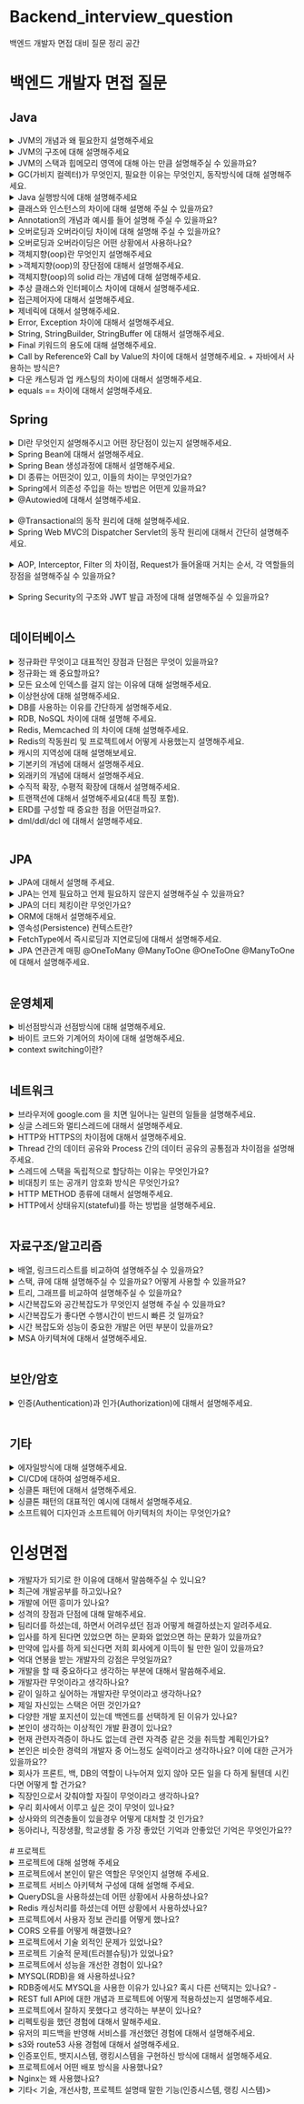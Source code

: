 # Backend_interview_question
백엔드 개발자 면접 대비 질문 정리 공간

# 백엔드 개발자 면접 질문

## Java
<details>
<summary>JVM의 개념과 왜 필요한지 설명해주세요</summary>
<div markdown="1">

<p>자바 가상 머신(Java Virtual Machine)을 줄여 부르는 JVM의 역할은 바이트 코드로 컴파일된 자바 애플리케이션을 클래스 로더를 통해 읽어 자바 API와 함께 실행하는 것입니다.</p>
<p>JVM을 사용함으로 개발자가 작성하는 java 파일을 다양한 환경에서 실행할 수 있습니다.</p>
<p>다른 환경에서 만들어진 바이트 코드를 해당 OS의 JVM이 알맞게 기계어로 바꿔서 읽기 때문입니다.</p>
<p>즉, 모든 환경에서 사용할 수 있게 호환성을 위해 JVM이 필요합니다.</p>

</div>
</details>

<details>
<summary>JVM의 구조에 대해 설명해주세요</summary>
<div markdown="1">
<p>JVM의 구조는 클래스 로더(Class Loader), 실행 엔진(Execution engine), 실행 데이터 영역(Runtime Data Area) 등으로 이루어져 있습니다.</p>
<ul>  
<li>클래스 로더(Class Loader) : JVM 내로 바이트 코드(.class)를 로드하고, 링크를 통해 배치하는 작업을 합니다.</li>
<li>실행 엔진(Execution engine) : 클래스 로더에 의해 실행 데이터 영역에 배치된 바이트 코드(.class)를 실행하는 역할을 합니다.</li>
<li>실행 데이터 영역(Runtime Data Area) : JVM의 메모리 영역으로 Method영역, Heap 영역, Stack 영역, 네이티브 메소드 스택 영역(Native Method Library)으로 구성되어 있습니다.</li>
<ul>  
<li>Method영역 : 클래스의 멘버 변수, 메소드 정보, Type 정보, static, final 변수 등이 생성됩니다.</li>
<li>Heap 영역 : 사용자가 관리하는 인스턴스가 생성되는 공간으로 객체를 동적으로 생성하면 인스턴스가 Heap 영역의 메모리에 할당되어 사용됩니다.</li>
<li>Stack 영역 : 프로그램 실행 중 발생하는 메소드 호출과 복귀에 대한 정보를 저장합니다.</li>
<li>네이티브 메소드 스택 영역(Native Method Library) : Java 이외의 C언어와 같은 다른 언어가 필요한 경우, JNI 기술을 통해서 네이티브 메소드들이 바이트 코드로 변환되면서 사용되는 영역입니다.</li>
<li>PC Register : 스레드가 시작될 때 생성되며 현재 수행 중인 JVM 명령의 주소를 갖고 있습니다.</li>
</div>
</details>

<details>
<summary>JVM의 스택과 힙메모리 영역에 대해 아는 만큼 설명해주실 수 있을까요?</summary>
<div markdown="1">
<p>자바에서 메모리는 스택과 힙 영역으로 나뉘어 집니다.</p>
<li>스택의 경우 정적으로 할당된 메모리 영역으로 지역변수, 인자값, 리턴값이 저장됩니다.</li>
<p>메소드 안에서 사용되는 기본형 변수들이 값과 함께 저장되고 힙 영역에서 생성된 객체들을 참조하는 주소값이 할당됩니다.</p>
<br>
<li>힙은 동적으로 할당된 메모리 영역으로 java에서 사용되는 모든 객체들이 저장되는 영역입니다.</li>
<p>java에서 new를 사용하여 객체를 생성하면 힙 영역에 저장되는 것입니다.</p>
<p>힙 영역은 메모리 공간이 동적으로 할당됩니다.</p>
</div>
</details>



<details>
<summary>GC(가비지 컬렉터)가 무엇인지, 필요한 이유는 무엇인지, 동작방식에 대해 설명해주세요.</summary>
<div markdown="1">
<li>가비지 컬렉션은 자바의 메모리 관리 방법 중의 하나로 JVM의 Heap 영역에서 동적으로 할당했던 메모리 영역 중 필요 없게 된 메모리 영역을 주기적으로 삭제하는 프로세스를 말합니다</li>
<p>이 부분은 C나 C++이 없는 자바의 장점입니다.</p>
<p>프로그래머가 수동으로 메모리 할당과 해제를 일일히 할 필요없이 jvm에 탑재되어 있는 가비지 컬렉터가 메모리 관리를 대행해줍니다.</p>
<li><동작 방식></li>
<li>1. Stop The World</li>
<p>가비지 컬렉션을 실행하기 위해 JVM이 애플리케이션의 실행을 멈추는 작업 GC가 실행될 때는 GC를 실행하는 쓰레드를 제외한 모든 쓰레드들의 작업이 중단되고, GC가 완료되면 작업이 재개됩니다.</p>
<li>2. Mark and Sweep</li>
<p>Stop The World를 통해 모든 작업을 중단시키면, GC는 스택의 모든 변수 또는 Reachable 객체를 스캔하면서 각각이 어떤 객체를 참고하고 있는지를 탐색합니다..</p>
<p>그리고 사용되고 있는 메모리를 식별하는데, 이러한 과정을 Mark라고 합니다.</p>
<p>이후에 Mark가 되지 않은 객체들을 메모리에서 제거하는데, 이러한 과정을 Sweep라고 합니다.</p>
</div>
</details>

<details>
<summary>Java 실행방식에 대해 설명해주세요</summary>
<div markdown="1">
<p>개발자가 .java로 되어있는 파일을 만들어 코드를 작성합니다. 그 파일에 작성한 코드가 자바 소스 코드가 됩니다.</p>
<p>인텔리제이같은 툴을 쓴다면 Build를 사용하여 소스파일을 컴파일합니다.</p>
<p>자바 컴파일러(javac)가 작성한 자바 소스 코드(.java)를 읽어 바이트 코드(.class)로 컴파일을 하는 것을 말합니다.</p>
<p>컴파일된 해당 바이트 코드(.class)는 JVM의 클래스 로더가 전달받습니다.</p>
 
<p>클래스 로더는 동적 로딩을 통해 필요한 클래스들을 로딩 및 링크하여 JVM내로 로드합니다.</p>
<p>JVM 내에 있는 실행 엔진(Execution engine)에 의해 기계어로 해석되어 실행 데이터 지역(Runtime Data Areas)에 배치됩니다.</p>
<p>java가 설치된 os라면 기계어로 해석된 파일을 실행할 수 있게됩니다.</p>
</div>
</details>

<details>
<summary>클래스와 인스턴스의 차이에 대해 설명해 주실 수 있을까요?</summary>
<div markdown="1">
<p>클래스는 객체가 어떤 속성을 갖는지 어떤 모양을 갖는지 미리 틀로 정해 놓는 설계도입니다.</p>
<p>인스턴스는 그 설계도를 통해 만들어진 객체를 말합니다.</p>
<p>클래스 안에서 인스턴스는 필드와 메소드만 바꿔서 다양하게 만들어 줄 수 있습니다.</p>
<p>이렇게 클래스 안에서 메소드를 실행시키는 객체를 만드는 행위를 인스턴스화라고 합니다.</p>
</div>
</details>

<details>
<summary>Annotation의 개념과 예시를 들어 설명해 주실 수 있을까요? </summary>
<div markdown="1">
<p>Annotation은 클래스와 메서드에 추가하여 각각 다양한 기능을 부여하는 역할을 합니다.</p>
<p>스프링의 mvc패턴을 구현할 때 대표적인 Annotation인 @Repository @Controller @Service 가 있습니다.</p>
<p>스프링에서 각각 클래스에 Repository, Controller, Service 역할을 명시해줍니다.</p>  
</div>
</details>
  
<details>
<summary>오버로딩과 오버라이딩 차이에 대해 설명해 주실 수 있을까요? </summary>
<div markdown="1">
<p>Override는 상속과 관련된 개념으로 부모 클래스의 메소드를 재 정의합니다.</p>
<p>Overload는 이름이 비슷하지만 상속과는 관련 없는 내용입니다.</p>
<p>Overload는 같은 메소드라도 매개변수만 다르면 정의하고 사용할 수 있는 개념입니다.</p>
<p>Overload는 같은 이름의 메소드를 여러 개 정의하고, 매개변수의 유형과 개수를 다르게 하여 다양한 유형의 호출에 응답할 수 있도록 하는 방식입니다.</p>
</div>
</details> 

<details>
<summary>오버로딩과 오버라이딩은 어떤 상황에서 사용하나요? </summary>
<div markdown="1">

<p>오버로딩은 동일한 기능을 하는 메소드를 하나의 이름으로 처리하는 것인데 예시로 println이 있습니다.</p>
<p>println은 int를 출력하든 char를 출력하든 모두 동일한 기능을 제공합니다.</p>
<p>만일 println이 오버로딩 기능이 없다면 타입에 따른 호출명을 다르게 해야합니다.</p>
<p>오버로딩이 있기 때문에 같은 기능을 하는 메서드를 하나의 이름인 println으로 사용할 수 있는 것입니다.</p>
<br>
<p>자식 클래스가 부모 클래스의 메소드를 상속 받아도 다른 기능을 사용하고자 하는 경우가 생길 수 있습니다.</p>
<p>그럴 때 오버라이딩을 사용합니다.</p>


</div>
</details> 
 
<details>
<summary>객체지향(oop)란 무엇인지 설명해주세요</summary>
<div markdown="1">
<p>필요한 데이터를 추상화시켜 상태와 행위를 가진 객체를 만들고 객체들 간의 유기적인 상호작용을 통해 로직을 구성하는 프로그래밍 방법입니다.</p>
<p> 쉽게 정의하면 객체지향은 의존성 관리라고 말할 수 있습니다.</p>
<p> 객체지향으로 의존성을 관리함으로써 변경 영향을 최소화하고 객체마다 독립적인 개발이 가능해집니다.</p>
<p>객체 지향에는 4가지 특징이 있습니다.</p>
<ul>
<li> 캡슐화 : 데이터와 코드의 형태를 외부로부터 알 수 없게 하고, 데이터의 구조와 역할, 기능을 하나의 캡슐 형태로 만드는 방법입니다.</li>
<p>흔히 정보 은닉이라 많이 불리는데 캡슐화 방법에는 접근 제어자 private가 있습니다.</p>
<li> 추상화 : 클래스들의 공통적인 특성(변수, 메소드)들을 묶어 표현합니다.
<p>공통적인 특성이기 때문에 각각의 클래스를 확실히 구분할 수 없기에 추상화입니다.</p>
<li> 상속화 : 부모 클래스에 정의된 변수 및 메서드를 자식 클래스에서 상속받아 사용합니다.</li>
<li> 다형화 : 다양한 형태로 표현이 가능한 구조를 말합니다.</li>
<p>메시지에 의해 객체가 연산을 수행하게 될 때, 하나의 메시지에 대해 각 객체가 가지고 있는 고유한 방법으로 응답할 수 있는 방법이다.</p>
<p>다형화 지원 방법에는 오버로딩(Overloading)과 오버라이딩(Overriding)이 있습니다.</p>
</div>
</details>  

<details>
<summary>>객체지향(oop)의 장단점에 대해서 설명해주세요.</summary>
<div markdown="1">
객체지향의 장점은 
상속을 통해 프로그래밍 시 코드의 재사용을 높일 수 있습니다.
</div>
</details>   

<details>
<summary>객체지향(oop)의 solid 라는 개념에 대해 설명해주세요.</summary>
<div markdown="1">
<br>
<li>SRP(단일책임원칙)은 한 클래스의 하나의 책임(기능)만 가져야 합니다.</li>
<p>만약 한 클래스가 수행할 수 있는 기능 (책임) 이 여러 개라면, 클래스 내부의 함수끼리 강한 결합을 발생할 가능성이 높아집니다.</p>
<p>새로운 요구사항이나 프로그램 변경에 의해 클래스 내부의 동작들이 연쇄적으로 변경되어야 할 수도 있습니다.</p>
<p>이런 변경은 유지보수가 매우 비효율적입니다.</p>
<br>
 
<li>OCP(개방-폐쇄 원칙)은 확장에는 열려 있으나 변경에는 닫혀 있어야 하며, 다형성을 활용해야 합니다.</li>
<p>즉, 기존의 코드를 변경하지 않고 기능을 수정하거나 추가할 수 있도록 설계해야 한다는 것입니다.</p>
<p>OCP 는 추상화 (인터페이스) 와 상속 (다형성) 등을 통해 구현해낼 수 있습니다.</p>
<p>자주 변화하는 부분을 추상화함으로써 기존 코드를 수정하지 않고도 기능을 확장할 수 있도록 함으로써 유연함을 높이는 것이 핵심입니다.</p>
<br>
 
<li>LSP(리스코프 치환 원칙)은 하위 타입 객체는 상위 타입 객체에서 가능한 행위를 수행할 수 있어야 합니다.</li>
<p>즉, 상위 타입 객체를 하위 타입 객체로 치환해도 정상적으로 동작해야 합니다.</p>
<p>상속관계에서는 꼭 일반화 관계 (IS-A) 가 성립해야 한다는 의미입니다.</p>
<p>상속관계가 아닌 클래스들을 상속관계로 설정하면, 이 원칙이 위배됩니다.</p>
<br>

<li>ISP(인터페이스 분리 원칙)은 클라이언트는 자신이 사용하지 않는 메서드에 의존 관계를 맺으면 안되는 원칙입니다.</li>
<p>특정 클라이언트를 위한 인터페이스 여러 개가 범용 인터페이스 하나보다 더 낫습니다.</p>
<p>즉, 비대한 인터페이스보단 더 작고 구체적인 인터페이스로 분리해야합니다.</p>
<br>
 
<li>DIP(의존관계 역전 원칙)은 추상적인 것은 자신보다 구체적인 것에 의존하지 않고, 변화하기 쉬운 것에 의존해서는 안된다는 원칙입니다.</li>
<p>구체적으론 구현 클래스에 의존하지 말고, 인터페이스에 의존해야 하는 원칙입니다.</p>
<p>즉, 구체화된 클래스에 의존하기 보다는 추상 클래스나 인터페이스에 의존해야 한다는 뜻입니다.</p>
<br>
 
</div>
</details>   

<details>
<summary>추상 클래스와 인터페이스 차이에 대해서 설명해주세요.</summary>
<div markdown="1">
<li>추상 클래스</li>
<p>추상 메서드를 선언하여 상속을 통해서 하위 클래스에서 완성하도록 유도하는 클래스입니다.</p>
<p>미완성 설계도라고도 표현하며 상속을 위한 클래스이기 때문에 따로 객체를 생성할 수 없습니다.</p>
<p>class 앞에 abstract 예약어를 사용하여 상속을 통해 구현해야한다는 것을 알려주고 선언부만 작성하는 추상메서드를 선언할 수 있습니다.</p>

<li>인터페이스</li>
<p>추상 클래스가 미완성 설계도라면 인터페이스는 기본 설계도라고 할 수 있습니다.</p>
<p>인터페이스도 추상클래스처럼 다른 클래스를 작성하는데 도움을 주는 목적으로 작성합니다.</p>
<p>class 앞에 interface 예약어를 사용하여 구현합니다.</p>

<li>추상 클래스와 인터페이스의 가장 큰 차이점은 사용시기입니다.</li>
<p>추상 클래스는 같은 상위 클래스를 상속하는데 상위 클래스가 가진 기능들을 구현해야 하는 경우에 사용합니다.</p>
<p>인터페이스는 다른 상위 클래스를 상속하더라도 같은 기능이 필요한 경우에 사용합니다.</p>
<br>
<p>또한 실제 적용의 차이점에서는</p>
<p>추상 클래스는 extends 확장의 느낌 키워드 그대로 자신의 기능들을 하위로 확장시킵니다.</p>
<p>인터페이스는 implements 구현의 느낌 키워드처럼 인터페이스에 정의된 메서드를 각 클래스의 목적에 맞게 동일한 기능으로 구현하는 것으로 볼 수 있습니다.</p>
<br>
</div>
</details>    

<details>
<summary>접근제어자에 대해서 설명해주세요.</summary>
<div markdown="1">
<p>접근 제어자는 클래스, 멤버변수, 메서드, 생성자 등에 대한 접근을 제한하는 역할을 합니다.</p>
<p>접근 제어자는 public, protected, default, private가 있습니다.</p>
<p>private는 해당 클래스에서만 접근이 가능하고, default는 해당 패키지까지, protected는 상속한 클래스까지 접근이 가능합니다.</p>
<p>public는 전체 영역에서 접근이 가능합니다.</p>
</div>
</details>

<details>
<summary>제네릭에 대해서 설명해주세요.</summary>
<div markdown="1">
<p>어떤 값이 하나의 참조 자료형이 아닌 여러 참조 자료형을 사용할 수 있도록 프로그래밍하는 것을 제네릭 프로그래밍이라고 합니다.</p>
<p>클래스 내부에서 지정하는 것이 아닌 외부에서 사용자에 의해 지정되는 것을 의미합니다.</p>
<p>특정 타입을 미리 지정해주는 것이 아닌 필요에 의해 지정할 수 있도록 하는 일반 타입입니다.</p>
<p>저희가 대표적으로 썼던 것이 컨트롤러 클래스에 "<T>" 를 쓰면 타입을 필요에 의해 지정하는 것을 말합니다.</p>
</div>
</details>

<details>
<summary>Error, Exception 차이에 대해서 설명해주세요.</summary>
<div markdown="1">
<p>Error는 실행 중 일어날 수 있는 치명적 오류를 말합니다.</p>
<p>컴파일 시점에 체크할 수 없고, 오류가 발생하면 프로그램은 비정상 종료되며 개발자가 예측 불가능한 UncheckedException에 속합니다.</p>
<p>반면, Exception은 Error보다 비교적 경미한 오류이며, 개발자가 구현한 로직에서 발생한 실수나 사용자의 영향에 의해 발생합니다.</p>
<p>Exception은 개발자가 예외처리 등으로 미리 예측하여 방지할 수 있습니다.</p>
</div>
</details>

<details>
<summary>String, StringBuilder, StringBuffer 에 대해서 설명해주세요.</summary>
<div markdown="1">
<p>JAVA에서 문자열을 다루는 대표적인 클래스로 String, StringBuffer, StringBuilder 가 있습니다.</p>
<li>String과 StringBuffer/StringBuilder 클래스의 가장 큰 차이점은 String은 불변(immutable)의 속성을 갖는다는 점입니다.</li>
<p>String 클래스는 불변하기 때문에 문자열을 수정한다면 그 시점에 새로운 String 인스턴스가 생성됩니다.</p>
<p>String 클래스에 문자열 추가,수정,삭제 등의 연산을 많이 사용하면 힙메모리가 부족하여 성능에 영향을 끼치게 됩니다.</p>
<br>
<li>이를 해결하기 위해  가변(mutable)성을 가지는 StringBuffer / StringBuilder 클래스가 도입되었습니다.</li>
<p>가변성을 가지기 때문에 .append() .delete() 등의 API를 이용하여 동일 객체내에서 문자열을 변경하는 것이 가능합니다.</p>
<p>문자열의 추가,수정,삭제가 빈번하게 발생할 경우라면 String 클래스가 아닌 StringBuffer/StringBuilder를 사용해야 합니다.</p>
<p>StringBuffer는 동기화를 지원하여 멀티 쓰레드 환경에서 주로 사용하합니다.</p>
<p>StringBuilder는 동기화를 지원하지 않아 싱글 쓰레드 환경에서 주로 사용합니다</p>
</div>
</details>

<details>
<summary>Final 키워드의 용도에 대해 설명해주세요.</summary>
<div markdown="1">
<p>JAVA의 final 키워드는 변수, 메서드, 클래스에 사용될 수 있습니다.</p>
<p>공통적으로 final 키워드는 무언가를 제한한다는 의미입니다.</p>
<li>변수에 final을 붙이면 이 변수는 수정할 수 없다는 의미입니다.</li>
<li>메서드에 final을 붙이면 overrid를 제한하게 됩니다.</li>
<p>즉 상속 받은 클래스에서 해당 메서드를 수정해서 사용하지 못하도록 할 수 있는 것이 메서드에 final을 붙이는 것입니다.</p>
<li>클래스에 final을 붙이면 상속 불가능 클래스가 됩니다.</li>
<p>클래스 설계시 재정의를 불가능하게 사용하고 싶다면 final을 붙이는 것입니다.</p>
</div>
</details>

<details>
<summary>Call by Reference와 Call by Value의 차이에 대해서 설명해주세요. + 자바에서 사용하는 방식은?</summary>
<div markdown="1">
<p>함수 호출에는 두 가지 방법이 있습니다.</p>
<li>1.Call by value(값에 의한 호출)은 함수 호출 시 넘기는 인자의 값이 매개변수에 복사되는 방식입니다.</li>
<p>Call by value(값에 의한 호출)는 복사하여 처리하기 때문에 원래의 값이 보존되고 안전합니다.</p>
<p>그러나 복사를 하기 때문에 메모리 사용량이 늘어나는 단점이 있습니다.</p>
<br>
<li>2. Call by reference(참조에 의한 호출)는 인자로 받은 값의 주소를 복사하는 방식입니다.</li>
<p>Call by reference(참조에 의한 호출)는 복사하지 않고 직접 참조를 하기에 속도가 빠릅니다.</p>
<p>하지만 직접 참조를 하기에 원래 값이 영향을 받습니다.</p>
<br>
<p>C언어에서는 포인터를 이용해서 매개변수의 주소값을 넘겨 참조(Reference)할 수 있습니다.</p>
<p>JAVA에서는 포인터가 따로 없으며, 기본적인 매개변수는 Call by Value지만 예외적으로 배열과 클래스는 참조변수로 Call by Reference로 작동합니다.</p>
<p>함수 호출의 두가지 방식은 간단히 말해 값을 복사를 하여 처리를 하느냐, 아니면 직접 참조를 하느냐 차이입니다.</p>
</div>
</details>

<details>
<summary>다운 캐스팅과 업 캐스팅의 차이에 대해서 설명해주세요.</summary>
<div markdown="1">
<p>JAVA의 상속 관계에 있는 부모와 자식 클래스 간에는 서로 간의 형변환이 가능합니다.</p>
<p>클래스는 reference 타입으로 분류되니 이를 참조형 캐스팅이라 하는데 여기에는 업캐스팅과 다운캐스팅이 있습니다.</p>
<br>
<li>1.업캐스팅은 자식 클래스가 부모 클래스 타입으로 형 변환하는 방식입니다.</li>
<p>업캐스팅은 공통적으로 할 수 있는 부분을 만들어 간단하게 다루기 위해서 쓰는 방식입니다.</p>
<br>
<li>2.다운캐스팅은 부모 클래스가 자식 클래스 타입으로 형 변환하는 방식입니다.</li>
<p>다운캐스팅은 업캐스팅한 객체를 다시 자식 클래스 타입의 객체로 되돌리기 위해서 쓰는 방식입니다.</p>
<p>복구의 목적이 있다 볼 수 있습니다.</p>
</div>
</details>




<details>
<summary>equals == 차이에 대해서 설명해주세요.</summary>
<div markdown="1">
<p>equals는 비교하고자 하는 대상의 값 자체를 비교할 수 있고, == 연산자는 비교하고자 하는 대상의 주소값을 비교합니다.</p>
<p>==는 주소값이 같은지 아닌지 비교하는 것이고, equals()연산도 내부적으로 주소값을 비교하지만 String클래스에서는 equals()를 재정의해 내용을 비교하게 되어있습니다.</p>
</div>
</details>

## Spring
<details>
<summary>DI란 무엇인지 설명해주시고 어떤 장단점이 있는지 설명해주세요.</summary>
<div markdown="1">
<p>DI는 클래스 간에 의존성을 클래스 외부에서 주입하는 것을 말합니다.</p>
<p>DI는 단일 적인 클래스 들 간에 결합이 되어있으면 변경 사항에 서로 영향을 많이 받는데 이런 문제점을 방지하기 위해 사용하는 개념입니다.</p>
<p>DI를 사용함으로 클래스 레벨에서는 의존관계가 고정되지 않도록 하고 런타임 시에 관계를 동적으로 주입하도록 해줍니다.</p>
</div>
</details>

<details>
<summary>Spring Bean에 대해서 설명해주세요.</summary>
<div markdown="1">
<p>Spring Bean은 스프링 컨테이너에 의해 관리되는 자바 객체를 의미합니다.</p>
<p>우리가 new 연산자로 어떤 객체를 생성했을 때 그 객체가 빈이 되는 것은 아닙니다.</p>
<p>빈이 되는 객체는 ApplicationContext.getBean()으로 얻어질 수 있는 객체입니다.</p>
<p>즉, Spring에서의 빈은 ApplicationContext가 알고있는 객체, 즉 ApplicationContext가 만들어서 그 안에 담고있는 객체를 의미합니다.</p>
<p>Spring에서는 Spring Bean을 얻기 위해  ApplicationContext.getBean() 와 같은 메소드를 사용하여 Spring 에서 직접 자바 객체를 얻어서 사욯합니다.</p>
</div>
</details>

<details>
<summary>Spring Bean 생성과정에 대해서 설명해주세요.</summary>
<div markdown="1">
<p>Spring Bean은 객체 생성 -> 의존 설정 -> 초기화 -> 사용 -> 소멸 순서의 라이프 사이클을 가집니다.</p>
<p>@Component 어노테이션이 있으면 스프링 빈으로 자동 등록됩니다.</p>
<p>또한, @Component를 포함하는 @Controller, @Service, @Repository 어노테이션도 스프링 빈으로 자동 등록됩니다.</p>
<p>생성자에 @Autowired가 있으면 스프링이 연관된 객체를 스프링 컨테이너에 찾아서 넣어줍니다.</p>
<p>이렇게 객체 의존관계를 외부에서 넣어주는 것을 의존성 주입(DI)라 합니다.</p>
</div>
</details>

<details>
<summary>DI 종류는 어떤것이 있고, 이들의 차이는 무엇인가요?</summary>
<div markdown="1">

안녕

</div>
</details>
 
<details>
<summary>Spring에서 의존성 주입을 하는 방법은 어떤게 있을까요?</summary>
<div markdown="1">

의존관계에 있는 Bean을 주입하는 3가지 방법
1) setter/getter 메서드

2) Constructor

3) @Autowired

</div>
</details> 

<details>
<summary>@Autowied에 대해서 설명해주세요.</summary>
<div markdown="1">
<p>@Autowied는 Spring 의존성 주입에서 사용되는 어노테이션입니다.</p>
<p>Spring에서 Bean 인스턴스가 생성된 이후 @Autowired를 설정한 메서드가 자동으로 호출되고, 인스턴스가 자동으로 주입됩니다. </p>
<p>즉, 해당 변수 및 메서드에 스프링이 관리하는 Bean을 자동으로 매핑해주는 개념입니다.</p>
<p>클래스를 생성하고 Bean 생성자를 하나하나 만들지 않고 클래스의 필드를 파라미터로 사용하는 생성자를 만들 때 @Autowired를 붙여줍니다.</p>
</div>
</details> 
<br>

<details>
<summary> @Transactional의 동작 원리에 대해 설명해주세요.</summary>
<div markdown="1">
<p>@Transactional을 메소드 또는 클래스에 명시하면,</p>
<p>AOP를 통해 Target이 상속하고 있는 인터페이스 또는 Target 객체를 상속한 Proxy 객체가 생성되며,</p>
<p>Proxy 객체의 메소드를 호출하면 Target 메소드 전 후로 트랜잭션 처리를 수행합니다.</p>
</div>
</details> 

<details>
<summary> Spring Web MVC의 Dispatcher Servlet의 동작 원리에 대해서 간단히 설명해주세요.</summary>
<div markdown="1">
<li>Dispatcher-Servlet(디스패처 서블릿)은 Spring MVC패턴에서 프론트 컨트롤러 라고 말할 수 있습니다.</li>
<p>Spring으로 만들어서 서비스 중인 웹서버가 있다고 가정해보겠습니다.</p>
<p>서비스를 이용하는 유저가 웹서버에 원하는 요청을 보내면 처음에 디스패처 서블릿이라는 프론트 컨트롤러가 이 요청을 다받습니다.</p>
<p>요청을 받은 디스패처 서블릿은 핸들러 매핑을 통해 이 요청에 맞는 컨트롤러를 결정합니다.</p>
<p>url이나 form data 등 여러개의 데이터 등을 기반으로 해당 컨트롤러를 결정하는 것입니다.</p>
<br>
<p>다시 말해 개발자가 컨트롤러를 구현해두기만 하면 디스패처 서블릿이 알아서 적합한 컨트롤러로 위임을 해주는 구조입니다.</p>
</div>
</details> 
<br>

<details>
<summary> AOP, Interceptor, Filter 의 차이점, Request가 들어올때 거치는 순서, 각 역할들의 장점을 설명해주실 수 있을까요?</summary>
<div markdown="1">

</div>
</details> 
<br>

<details>
<summary> Spring Security의 구조와 JWT 발급 과정에 대해 설명해주실 수 있을까요?</summary>
<div markdown="1">

</div>
</details> 
<br>


## 데이터베이스
<details>
<summary>정규화란 무엇이고 대표적인 장점과 단점은 무엇이 있을까요?</summary>
<div markdown="1">

<p>정규화는 일정한 규칙에 따라 테이블 간에 중복된 데이터를 허용하지 않는 것입니다.</p>
<p>DB를 정규화함으로써 데이터의 중복을 막을 수 있습니다.</p>
<p>데이터의 일관성과  DB의 저장 용량 또한 줄일 수 있는 효율성 및 확장성을 보장할 수 있습니다.</p>
<p>하지만 정규화를 하면 테이블 분해로 인해 많은 조인 연산이 발생하므로 응답 시간이 느려집니다.</p>

</div>
</details>
 
<details>
<summary>정규화는 왜 중요할까요?</summary>
<div markdown="1">

</div>
</details> 
 
 
<details>
<summary>모든 요소에 인덱스를 걸지 않는 이유에 대해 설명해주세요.</summary>
<div markdown="1">
<p>모든 요소에 인덱스를 걸면 데이터를 찾을 때는 빠를 수 있습니다.</p>
<p>하지만 다양한 단점이 있습니다.</p>
<p>데이터가 변경될 때마다 이 데이터를 갱신해야 합니다.</p>
<p>인덱싱 데이터도 별도로 관리해야 하므로 물리적 저장소와 메모리 사용량이 급증하게 됩니다.</p>
<p>특히 CRUD의 요소 중 R찾기를 제외하고 나머지 요소들의 성능이 극단적으로 저하됩니다.</p>  
</div>
</details> 
 
 
<details>
<summary>이상현상에 대해 설명해주세요.</summary>
<div markdown="1">


</div>
</details> 
 
<details>
<summary>DB를 사용하는 이유를 간단하게 설명해주세요.</summary>
<div markdown="1">
<p>개발자들은 DB가 존재하기 전에 파일 시스템을 이용하여 데이터를 관리했습니다.</p>
<p>파일 시스템에서는 데이터에 접근하는 방식이 응용 프로그램 내에 표현되므로</p>
<p>응용 프로그램과 데이터 간의 의존관계가 존재하게 되어 데이터의 구조, 접근 방법이 변경되면</p>
<p>기존의 프로그램과 데이터를 함께 변경해야 했습니다.</p>
<p>파일 단위로 저장할 때, 데이터 종속성 문제와 중복성, 데이터 무결성 등이 존재하기 때문에</p>
<p>파일과는 별개로 존재하기 위해 DB로 관리하기 시작했습니다.</p>
<p>DB를 사용함으로써 데이터 중복을 최소화할 수 있고 응용 프로그램과의 독립성을 보장할 수 있습니다.</p>
</div>
</details>
 
<details>
<summary>RDB, NoSQL 차이에 대해 설명해 주세요.</summary>
<div markdown="1">

RDB

<p>관계형 데이터베이스 RDB는 주로 SQL을 이용해 데이터를 조회하고 관리합니다.</p>
<p>행과 열로 나타내는 2차원 데이터로 표현하여 테이블 사이의 상호관련성을 가진 집합으로 구성됩니다.</p>
<p>테이블 사이의 관계는 외래키를 이용해 나타냅니다.</p>
<p>RDB는 초기에 테이블 사이의 의존성, 데이터 타입 등이 설계되므로 실제 작업 환경에서 변경이 어렵습니다.</p>
<p>RDB는 복잡한 쿼리와 JOIN 연산이 가능하다.</p>
<p>RDB는 다양한 집계 및 통계를 분석하는 데이터의 무결성과 일관성이 중요한 트랜잭션 업무에 적합합니다.</p>


NOSQL

<p>관계형이 아닌 데이터 모델을 총칭합니다.</p>
<p>NOSQL은 초기에 테이블 사이에 명시된 제약이나 규칙이 없으며 다양한 방식으로 데이터를 표현합니다.</p>
<p>즉, 행과 열로만 나타내는 RDB와 달리 도큐먼트 형태, 그래프 형태, 키-값 형태 등 유연하게 표현할 수 있습니다.</p>
<p>NoSQL은 구조화된 쿼리 언어가 없는 경우도 많고, 일반적으로 Join이 없다.</p>
<p>NOSQL은 자주 변경되는 데이터를 저장하거나 다양한 유형의 데이터를 처리하는데 적합합니다.</p>
</div>
</details>   
 
<details>
<summary>Redis, Memcached 의 차이에 대해 설명해주세요.</summary>
<div markdown="1">
<p>Redis, Memcached는 둘다 In-Memory 형태의 NoSQL입니다.</p>
<p>Redis, Memcached의 차이를 비교하면 Redis가 더 많은 기능을 제공하므로 Redis의 추가적인 기능으로 설명할 수 있습니다.</p>
<p>Memcached가 별도의 데이터 타입 없이 문자열만 저장한다면, Redis는 String, Hash, List 등 다양한 자료 구조를 제공합니다.</p>
<p>Redis에서 다양한 데이터형의 도움을 받을 수 있는 반면, 동일한 기능을 Memcached로 하려면 앱에서 직접 개발해야 하는 경우가 발생합니다.</p>
<br>
<p>둘의 가장 큰 차이는 데이터를 저장할 수 있는지의 여부입니다.</p>
<p>Redis는 RDB 기반으로 데이터를 저장할 수 있는 기능이 있는 반면, Memcached는 들고 있는 데이터를 저장할 수 있는 기능이 없습니다.</p>
<p>Memcached는 캐시로서의 기능을 수핼할 수 밖에 없는 반면, Redis는 캐시로도 쓰일 수 있고, 데이터 저장소로도 쓰일 수 있습니다.</p>
<p>프로젝트에서 데이터를 RDB 기반으로 관리하고 있다면, Redis만 써야합니다.</p>
</div>
</details>   

<details>
<summary>Redis의 작동원리 및 프로젝트에서 어떻게 사용했는지 설명해주세요.</summary>
<div markdown="1">


</div>
</details>    

<details>
<summary>캐시의 지역성에 대해 설명해보세요.</summary>
<div markdown="1">


</div>
</details>


<details>
<summary>기본키의 개념에 대해서 설명해주세요.</summary>
<div markdown="1">



</div>
</details>

<details>
<summary>외래키의 개념에 대해서 설명해주세요.</summary>
<div markdown="1">
<p>외래키는 DBMS에 테이블을 구성할 때 두 개의 테이블을 연결해주는 다리 역할을 합니다.</p>
<p>외래키는 새롭게 추가되는 행에서 외래키에 해당하는 값이 외래키가 참조하는 테이블에 존재하는지 체크합니다.</p>
<p>참조하는 테이블에 무결성을 높여주는 역할을 합니다.</p>
<p>참조 무결성 제약조건에서 외래키 값은 NULL이거나 부모 테이블의 기본키 값과 동일해야 합니다.</p>
<p>부모 테이블의 기본키, 고유키를 외래키로 지정할 수 있습니다.</p>
</div>
</details>

<details>
<summary>수직적 확장, 수평적 확장에 대해서 설명해주세요.</summary>
<div markdown="1">


</div>
</details>
 
<details>
<summary>트랜잭션에 대해서 설명해주세요(4대 특징 포함).</summary>
<div markdown="1">
<p>트랜잭션은 DB에서 하나의 논리적 기능을 수행하기 위한 작업의 단위를 말합니다.</p>
<p>이 작업 단위는 DB에 접근하는 방법이 쿼리이므로, 여러 개의 쿼리들을 하나로 묶는 단위입니다.</p>
<p>트랜잭선의 특징 중 원자성은 하나의 트랜잭션이 더 이상 작게 쪼갤 수 없는 최소한의 업무 단위를 말합니다.</p>
<p>트랜잭션이 DB에 모두 반영되던지 아니면 전혀 반영되지 않는 상태를 보장해야 하는 특징입니다.</p>
<p>일관성은 트랜잭션이 완료된 결과값이 일관적인 DB 상태를 유지하는 것을 말합니다.</p>
<p>고립성은 하나의 트랜잭션 수행시 다른 트랜잭션의 작업이 끼어들지 못하도록 보장하는 것을 말합니다.</p>
<p>지속성은 트랜잭션이 정상적으로 종료된 다음에는 영구적으로 데이터베이스에 작업의 결과가 저장되어야 하는 것을 말합니다.</p>
</div>
</details> 
 
<details>
<summary>ERD를 구성할 때 중요한 점을 어떤걸까요?.</summary>
<div markdown="1">
<p>ERD는 데이터베이스를 구축할 때 가장 기초적인 뼈대 역할을 합니다.</p>
<p>ERD는 객체들 간의 관계들을 정의해줍니다.</p>
<p>특히 관계형 데이터베이스는 당연히 테이블간의 관계가 중요하기에 ERD 구축은 필수입니다.</p>
<p>ERD를 구성할 때 객체간의 관계 설정이 중요합니다.</p>
<p>객체에 따라 1:N인지 N:N인지에 따라 외래키를 직접 설정할 지 중간 테이블을 통해 설정할 지 등을 정해야합니다.</p>
<p>객체간의 관계 설정을 잘해야 ERD 설계에 중요한 데이터의 중복을 피할 수 있습니다.</p>
</div>
</details>  

<details>
<summary>dml/ddl/dcl 에 대해서 설명해주세요.</summary>
<div markdown="1">
<br>
<li>데이터 정의 언어(DDL: Data Definition Language)</li>
<p>DDL은 명령어를 입력하는 순간 작업이 즉시 반영(Auto Commit)되기 때문에 사용할 때 주의해야 합니다.</p>
<p>CREATE	테이블을 생성하는 역할</p>
<p>ALTER	테이블의 구조를 수정하는 역할</p>
<p>DROP	테이블을 삭제하는 역할</p>
<p>RENAME	테이블을 이름을 변경하는 역할</p>
<p>TRUNCATE	테이블을 초기화하는 역할</p>
<br>
<li>데이터 조작 언어(DML:Data Manipulation Language)</li>
<p>데이터베이스의 내부 데이터를 관리하기 위한 언어이다. 데이터를 조회, 추가, 변경, 삭제 등의 작업을 수행하기 위해 사용됩니다.</p>
<p>DML에 의한 데이터 변동은 영구적인 변경이 아니기 때문에 ROLLBACK으로 다시 되돌릴 수 있습니다.</p>
<p>또한, DML은 Target 테이블을 메모리 버퍼 위에 올려두고 변경을 수행하기 때문에, 실시간으로 테이블에 반영되지 않습니다.</p>
<p>Commit 명령어를 통해 Transaction을 종료해야 해당 변경 사항이 테이블에 반영됩니다.</p>
<p>SELECT	데이터베이스에서 데이터를 검색하는 역할</p>
<p>INSERT	테이블에 데이터를 추가하는 역할</p>
<p>UPDATE	테이블 내에 존재하는 데이터를 수정하는 역할</p>
<p>DELETE	테이블에서 데이터를 삭제하는 역할</p>
<br>
<li>데이터 제어 언어(DCL:Date Control Language)</li>
<p>데이터를 관리 목적으로 보안, 무결성, 회복, 병행 제어 등을 정의하는데 사용합니다.</p>
<p>DCL을 사용하면 데이터베이스에 접근하여 읽거나 쓰는 것을 제한할 수 있는 권한을 부여하거나 박탈할 수 있고 트랜잭션을 명시하거나 조작할 수 있습니다.</p>
<p>GRANT	권한을 정의할때 사용하는 명령어</p>
<p>REVOKE	권한을 삭제할때 사용하는 명령어</p>
<br>
<li>트랜잭션 제어 언어(TCL: Transaction Control Language)</li>
<p>DCL과 비슷한 맥락이지만 데이터를 제어하는 언어가 아닌 트랜잭션을 제어할때 사용합니다.</p>
<p>논리적인 작업 단위를 묶어 DML에 의해 조작된 결과를 트랜잭션 별로 제어합니다.</p>
<p>데이터베이스의 상태를 변화시키기 위해 수행하는 작업의 단위를 말합니다.</p>
<p>보통 DBMS 선능을 초당 트랜잭션이 몇개가 실행되었는지로 측정합니다.</p>
<p>MySQL의 입력하는 모든 명령어들은 각각 하나의 트랜잭션이라고 할 수 있습니다.</p>
<p>COMMIT	모든 작업을 정상적으로 처리하겠다는 명령어</p>
<p>ROLLBACK	모든 작업을 다시 돌려 놓겠다는 명령어</p>
<p>SAVEPOINT	Commit 전에 특정 시점까지만 반영하거나 Rollback하겠다는 명령어</p>
</div>
</details>  
<br>

## JPA
<details>
<summary>JPA에 대해서 설명해 주세요.</summary>
<div markdown="1">
<p>JPA는 JAVA에서 ORM(Object-Relational Mapping) 기술 표준으로 사용되는 인터페이스입니다.</p>
<p>실제적으로 구현된것이 아닌 구현된 클래스와 매핑을 해주기 위해 사용되는 프레임워크입니다.</p>
<p>JPA를 사용하지 않는다면 DB의 데이터 CRUD를 하나하나 쿼리를 작성해서 코딩해야 합니다.</p>
<p>JPA를 사용함으로 각각의 해당 CRUD에 맞는 쿼리를 다시 작성할 필요가 없어 필드가 추가되거나 수정할 때 유지 보수와 생산성을 높일 수 있습니다.</p>
</div>
</details>
 
<details>
<summary>JPA는 언제 필요하고 언제 필요하지 않은지 설명해주실 수 있을까요?</summary>
<div markdown="1">

JPA를 사용하지 않는다면 DB의 데이터 CRUD를 하나하나 쿼리를 작성해서 코딩해야 합니다.
JPA를 사용함으로 각각의 해당 CRUD에 맞는 쿼리를 다시 작성할 필요가 없어 필드가 추가되거나 수정할 때 유지 보수와 생산성을 높일 수 있습니다.
하지만 데이터 통계처리나 복잡한 조회가 필요한 상황에는 JPA보다는 SQL을 사용하는 것이 적합합니다.
JPA는 만들 수는 있지만 쿼리문 자체가 복잡해지고 구현이 어려우며 만들었다 해도 오타율이 높기 때문에 위와 같은 상황에는 필요하지 않습니다.

</div>
</details> 

<details>
<summary>JPA의 더티 체킹이란 무엇인가요?</summary>
<div markdown="1">
<p>더티 체킹이란 상태 변경 검사라는 의미로 트랜잭션 안에서 엔티티의 변경이 일어나면 변경 내용을 자동으로 DB에 반영하는 JPA의 특징입니다.</p>
</div>
</details> 

<details>
<summary>ORM에 대해서 설명해주세요.</summary>
<div markdown="1">
<p>ORM이란 객체-관계 매핑이란 뜻으로 객체와 관계형 DB의 데이터를 자동으로 매핑해주는 것을 말합니다.</p>
<p>객체 지향 프로그래밍은 객체를 구현한 클래스로 관게형 DB는 테이블로 매핑을 하는데 애초에 서로의 호환성을 두고 만들어진 것이 아니기 때문에 불일치가 발생합니다.</p>
<p>이 부분을 ORM을 통해 객체 간의 관계를 바탕으로 SQL문을 자동으로 생성하혀 불일치를 해결합니다.</p>
<p>따라서 ORM을 이용하면 따로 SQL문을 짤 필요없이 객체를 통해 간접적으로 DB를 조작할 수 있게 됩니다.</p>
<p>JAVA를 기반으로 프로그래밍할 때 쓰는 ORM 프레임워크가 바로 JPA입니다.</p>
</div>
</details> 

<details>
<summary>영속성(Persistence) 컨텍스트란?</summary>
<div markdown="1">
<p>영속성 컨텍스트는 엔티티를 영구 저장하는 환경을 의미합니다.</p>
<p>애플리케이션과 DB 사이에서 객체를 보관하는 가상의 DB 같은 역할을 합니다.</p>
<p>엔티티 매니저를 통해 엔티티를 저장하거나 조회하면 엔티티 매니저는 영속성 컨텍스트에 엔티티를 보관하고 관리합니다.</p>
--추후 특징 추가
</div>
</details> 
 
 <details>
<summary>FetchType에서 즉시로딩과 지연로딩에 대해서 설명해주세요.</summary>
<div markdown="1">
<p>JPA에서</p>
<p>연관관계를 조회 시 참조하는 객체들의 조회 시점 선택 방법이 있습니다.</p>
<p>첫번째가 즉시로딩입니다.</p>
<p>(EAGER)사전적 의미인 열렬한의 뜻처럼 해당 엔티티를 조회하면 연관관계에 있는 엔티티도 함께 조회합니다.</p>
<p>두번째가 지연로딩입니다.</p>
<p>(LAZY)사전적 의미인 게으르다의 뜻처럼 해당 엔티티만 조회해오고 연관관계에 있는 나머지 데이터는 조회를 미룹니다.</p>
<p>즉시 로딩은 연관된 엔티티를 모두 가져온다는 장점이 있습니다.</p>
<p>하지만 실무에서 엔티티 간의 관계가 복잡해질수록 조인으로 인한 성능 저하를 피할 수 없고 JPQL에서 N + 1 문제를 일으킵니다.</p>
<p>이처럼 '즉시 로딩'은 불필요한 조인까지 포함해 처리하는 경우가 많기 때문에 '지연 로딩'의 사용을 권장하고 있습니다.</p>
<p>그래서 보통 지연 로딩을 기본으로 사용하고 즉시로딩은 상황에 맞게 사용해야 합니다.</p>
</div>
</details>

<details>
<summary>JPA 연관관계 매핑 @OneToMany @ManyToOne @OneToOne @ManyToOne에 대해서 설명해주세요.</summary>
<div markdown="1">
<p>jpa 연관 관계 매핑하는 방법에는 다대일(N : 1)[ManyToOne], 일대다(1 : N)[OneToMany], 일대일(1 : 1)[OneToOne], 다대다(N : N)[ManyToMany] 이렇게 4가지가 있습니다.</p>
<p>DB에는 방향의 개념이 없지만 객체의 경우에는 단방향, 양방향이 있습니다.</p>
<p>객체 관계에서 한 쪽만 반대쪽을 참조하는 관계를 단방향, 양 쪽 모두 서로를 참조하는 관계를 양방향이라고 합니다.</p>
<p>객체에서는 양방향 관계로 매핑하면 A -> B, B -> A, 두 곳에서 서로를 참조하므로 연관관계를 관리하는 포인트는 두 곳이 됩니다.</p>
<p>따라서 JPA는 두 객체 중 하나를 정해서 외래 키를 관리하게 만들어야 하는데, 여기서 외래 키를 관리하는 객체를 연관관계의 주인이라고 합니다.</p>
----------> 각각 특징 추가
</div>
</details> 
 
<br>

## 운영체제
<details>
<summary> 비선점방식과 선점방식에 대해 설명해주세요.</summary>
<div markdown="1">


</div>
</details>

<details>
<summary> 바이트 코드와 기계어의 차이에 대해 설명해주세요.</summary>
<div markdown="1">
<br>
<li>바이트 코드는 가상 머신이 이해할 수 있는 언어입니다.</li>
<p>JAVA를 예로 들면 JVM이 이해할 수 있는 코드를 JAVA 바이트 코드라고 합니다.</p>
<p>개발자가 .java 파일에 코드를 작성하면 컴파일러가 바이트 코드로 변환하고 .class 파일을 만듭니다.</p>
<p>이 .class 파일에 존재하는 데이터가 바로 JAVA 바이트 코드입니다.</p>
<br>
<li>기계어(바이너리 코드)는 0과 1로 이루어진 언어로 컴퓨터에게 일을 시키기 위해 입력해야하는 언어입니다.</li>
<p>개발자가 프로그래밍 언어로 코딩을 해도 컴파일러가 기계어로 번역을 해주고 넘겨줘야 제대로 동작합니다.</p>
<br> 
<li>즉, 개발자가 작성한 프로그래밍 언어가 컴파일러를 통해서 기계어로 번역되고, 번역된 코드를 컴퓨터가 이해하여 프로그램을 실행시키는 것입니다.</li>
</div>
</details>

<details>
<summary> context switching이란?</summary>
<div markdown="1">


</div>
</details>



<br>

## 네트워크
<details>
<summary> 브라우저에 google.com 을 치면 일어나는 일련의 일들을 설명해주세요. </summary>
<div markdown="1">

<p>처음에 www.google.com을 브라우저 주소창에 입력하면,</p>
<ui>
<li>우리가 쓰는 브라우저가 URL을 Parsing(주소 해석)해서 HTTP Request Message를 만들고 os에 전송 요청을 합니다. </li>
<p>이 때, 우리의 컴퓨터는 도메인 이름을 이해하지 못하기 떄문에 Domain으로 요청이 아닌 DNS를 통해 ip 주소를 찾습니다.</p>
<li>브라우저는 캐싱된 DNS 기록을 체크합니다.</li>
<p>요청한 URL이 캐시에 없으면, ISP(nternet Service Provider)의 DNS 서버에서 다른 DNS 서버를 DNS Query를 통해 검색하여 IP 주소를 찾습니다.</p>
<li>ip 주소를 찾으면 브라우저가 서버와 TCP connection을 한다.</li>
<p>TCP/IP three-way handshake라는 프로세스를 통해서 클라이언트와 서버간 connection이 이뤄지게 되는 것입니다.</p>
<li>이제 Browser가 웹서버에 HTTP 요청을 합니다.</li>
<li>서버는 가지고 있는 웹서버에서 브라우저로부터 온 요청을 읽고 response를 생성합니다.</li>
<li>서버는 요청받은 웹페이지, 상태코드, 쿠키 등이 포함되어 있는 HTTP Response를 보냅니다.</li>
<li>브라우저가 HTML content를 보여주면 www.google.com 웹페이지를 보여주는 것입니다.</li>

</div>
</details>

<details>
<summary>싱글 스레드와 멀티스레드에 대해서 설명해주세요.</summary>
<div markdown="1">
<p>우리가 프로그램을 실행하는 상태를 프로세스라고 합니다.</p>
<p>스레드는 그 프로세스 내에서 실제로 작업을 수행하는 주체를 의미합니다.</p>
<p>프로세스에서 한 개의 작업만 한다면 싱글 스레드이고, 한 개 이상의 작업을 한다면 멀티 스레드라고 합니다.</p>
<p>예를 들면 크롬을 열어 게임만 다운로드 받고있으면 싱글 스레드입니다.</p>
<p>그러다 검색도 하고 영상도 본다면 멀티 스레드인 것입니다.</p>
</div>
</details>

<details>
<summary>HTTP와 HTTPS의 차이점에 대해서 설명해주세요.</summary>
<div markdown="1">
<p>HTTP와 HTTPS의 차이점은 SSL 인증서입니다.</p>
<p>기존 HTTP는 서버에서 브라우저로 전송되는 정보가 암호화되지 않는 문제가 있습니다.</p>
<p>즉, 데이터가 중간에 쉽게 도난당할 수 있습니다.</p>
<p>HTTPS는 SSL 인증서를 통해 통신을 암호화해 HTTP의 보안 문제를 해결한 프로토콜입니다.</p>
</div>
</details>

<details>
<summary> Thread 간의 데이터 공유와 Process 간의 데이터 공유의 공통점과 차이점을 설명해주세요.</summary>
<div markdown="1">

</div>
</details>

<details>
<summary> 스레드에 스택을 독립적으로 할당하는 이유는 무엇인가요?</summary>
<div markdown="1">

</div>
</details>

<details>
<summary> 비대칭키 또는 공개키 암호화 방식은 무엇인가요?</summary>
<div markdown="1">

</div>
</details>

<details>
<summary> HTTP METHOD 종류에 대해서 설명해주세요.</summary>
<div markdown="1">
GET, HEAD, POST, PUT, PATCH, DELETE, OPTIONS
</div>
</details>

<details>
<summary> HTTP에서 상태유지(stateful)를 하는 방법을 설명해주세요.</summary>
<div markdown="1">

</div>
</details>

<br>

## 자료구조/알고리즘
<details>
<summary> 배열, 링크드리스트를 비교하여 설명해주실 수 있을까요? </summary>
<div markdown="1">
<p>모두 데이터를 나열하는 두 자료구조 배열과 링크드리스트는 3가지의 차이점을 설명할 수 있습니다.</p>
<ul>
<li>1. 크기의 차이가 있습니다.</li>
<p>배열은 선언할 때 크기를 고정하고, 링크드리스트는 데이터를 삽입할 때마다 크기를 증가 시킵니다.</p>
<li>2. 주소의 차이가 있습니다.</li>
<p>배열은 데이터에 주소를 들어온 순서별로 순차적으로 할당해주지만 링크드리스트는 주소를 랜덤으로 할당해줍니다.</p>
<p>배열은 순차적으로 할당한 만큼 인덱스만 안다면 접근이 가능해 속도가 빠릅니다. 그에 비해 링크드리스트는 주소가 랜덤이라 하나하나 위치를 따라가서 접근해야 하므로 속도가 느립니다.</p>
<li>3. 삽입, 삭제 방법 차이가 있습니다.</li>
<p>배열은 삽입 시, 기존의 데이터들의 위치를 뒤로 이동 시키고 삭제 시, 기존의 데이터들의 위치를 삭제 한만큼 앞으로 이동시킵니다.</p>
<p>링크드리스트는 삽입 시, 리스트에 연결되어 있는 위치에 접근한 후 리스트 추가, 삭제 시 리스트에 연결되어 있는 위치에 접근하여 삭제 후 기존의 리스트들을 연결합니다.</p>
<p>배열은 정적인 자료구조이므로 검색기능에는 유용하나 수정, 삭제가 많은 기능에는 적절하지 않습니다.</p>
<p>링큰드리스트는 동적인 자료구조이므로 검색 속도가 느려 검색기능에는 적절하지 않으나 수정,삭제 등 갱신을 해야하는 기능에는 유욯합니다.</p>
</div>
</details>
 
<details>
<summary>스택, 큐에 대해 설명해주실 수 있을까요? 어떻게 사용할 수 있을까요? </summary>
<div markdown="1">
<p>스택은 (LIFO) Last in first out 형태로 데이터를 저장하는 구조입니다.</p>
<p>가장 마지막에 들어온 데이터가 가장 먼저 나가고 가장 먼저 들어온 데이터가 가장 마지막에 나가는 구조입니다.</p>
<p>스택 활용 예시로는  1. 웹 브라우저 뒤로 가기를 하면 가장 나중에 열린 페이지부터 뒤로 가기 실행이 되는 스택 구조 2. 문서 작업에서 ctrl + z</p>
<br/>
<p>큐는 (FIFO) First in first out 형태로 데이터를 저장하는 구조입니다.</p>
<p>줄을 서서 기다리는 것을 의미하며 선입선출로 가장 먼저 들어온 데이터가 나가고 가장 마지막에 들어온 데이터가 마지막에 나가는 구조입니다.</p>
<p>예를 들자면 마치 뚫려있는 프링글스 통에 맨 밑에 과자가 먼저 빠져나가는 것입니다.</p>
<p>큐 활용 예시로는 프린트 출력이 있는데 가장 먼저 인쇄를 눌러 대기열에 오른 프린트가 먼저 출력</p>
</div>
</details>

<details>
<summary>트리, 그래프를 비교하여 설명해주실 수 있을까요? </summary>
<div markdown="1">
<p>트리는 그래프의 한 종류인 비순환 그래프에 해당되는 자료구조입니다.</p> 
<p>최상단에 하나의 루트 노드를 가지고 있고, 루트 노드에서부터 반드시 1개의 경로만을 가지고 밑에 노드로 연결되는 구조입니다.</p>
<p>1개의 경로만으로 연결되기에 트리는 사이클이 존재하지 않는 방향 그래프입니다.</p>
<p>이처럼 1개의 부모 노드만을 가지는 트리를 계층 모델이라고 부릅니다.</p>
<p>트리의 대표적인 예시로는 컴퓨터의 Dirctory 구조가 있습니다.</p>
<br/>
<p>그래프는 노드와 엣지로 이루어진 자료 구조로 방향,순환에 따라 종류를 나눌 수 있습니다.</p>
<p>그래프는 루트 노드가 없고, 노드 사이에 2개 이상의 경로가 존재할 수 있어 네트워크 모델이라고 부릅니다.</p>
<p>루트나 부모-자식 개념이 없이 연결된 그래프의 예시로는 지하철 노선도가 있습니다.</p>
</div>
</details>
 
<details>
<summary>시간복잡도와 공간복잡도가 무엇인지 설명해 주실 수 있을까요?</summary>
<div markdown="1">
<p>시간복잡도는 알고리즘이 문제를 해결하는데 걸리는 시간을 의미합니다.</p>
<p>공간복잡도는 알고리즘이 문제를 해결하는데 얼마나 많은 공간 즉 메모리를 차지 하는 지를 의미합니다.</p>
<p>프로그램에는 데이터의 양을 효율적으로 처리할 알고리즘이 필요합니다.</p>
<p>효율적인 알고리즘을 평가할 때 복잡도라는 개념이 나온건데 복잡도가 낮을수록 좋은 알고리즘이라고 합니다.</p>
</div>
</details>

<details>
<summary>시간복잡도가 좋다면 수행시간이 반드시 빠른 것 일까요?</summary>
<div markdown="1">
입력된 값에 따라서 반드시 빠른것은 아니다. ~~
</div>
</details>

<details>
<summary>시간 복잡도와 성능이 중요한 개발은 어떤 부분이 있을까요?</summary>
<div markdown="1">
대용량의 데이터를 다루거나 정해진 양의 데이터를 불러오는 작업을 할 때 중요하다.
</div>
</details>

<details>
<summary>MSA 아키텍쳐에 대해서 설명해주세요.</summary>
<div markdown="1">
<p>(MAS)마이크로 서비스 아키텍처는 하나의 큰 애플리케이션을 여러 개의 작은 애플리케이션으로 쪼개어 변경과 조합이 가능하도록 만든 아키텍처입니다.</p>
<p>마치 작은 레고 블록 하나 하나를 붙여 어떠한 큰 결과물을 만드는 레고놀이와 같은 형태입니다.</p>
<p>마이크로 서비스의 특징을 말한다면 스스로 돌아갈 수 있으며 독립적으로 배포가 가능한 서비스라 할 수 있습니다.</p>
<p>즉,전체적인 서비스에 각각의 세부 서비스 별 배포가 가능하며 각각 배포 시 전체 서비스의 중단없이 독립배포가 가능한 것입니다.</p>
<p>이러한 구조로 각 서비스별 개발자의 자율성이 증가하며 확장성과 유지 보수 관점에서 효율적인 아키텍처입니다.</p>
<p>하지만 서비스 간 호출 시 API를 사용하기 때문에 지연 시간이 증가하며 데이터가 여러 서비스에 걸처서 분산되므로 조회와 관리가 어렵습니다.</p>
<p>특히 아키텍처가 복잡하고 개발 및 관리에도 비용이 많이 드므로 프로젝트 규모가 작은 경우에는 모놀리식 아키텍처를 사용하는 것이 유용합니다.</p>
</div>
</details>

<br>

## 보안/암호
<details>
<summary> 인증(Authentication)과 인가(Authorization)에 대해서 설명해주세요.</summary>
<div markdown="1">
<li>인증은 어떤 사용자의 신원을 확인하는 과정입니다.</li>
<p>사용자는 보통 어떤 인증요소를 증거로 제시하여 자신을 인증합니다.</p>
<p>예를 들어 아이디/패스워드를 입력하거나 휴대폰에 전달된 sms에 적혀있는 코드를 입력하는 방법이 있습니다.</p>
<p>인증 요소는 하나일 수도 있고 그 이상일 수도 있습니다.</p>
<br>
<li>인가는 어떤 사용자가 어디까지 접근을 할 수 있는지 권한을 검증하는 과정입니다.</li>
<p>예를 들어 인터넷 기반 앱에서는 토큰이라고 부르는 가공물을 사용하여 인가를 다룹니다.</p>
<p>앱의 시스템에서 사용자에게 준 토큰으로 권한을 할당해서 리소스 접근 요청을 허용할지 거부할지를 결정하는 것입니다.</p>
<br>
<p>인증은 인가로 이어지지만 인가는 인증으로 이어지지 않습니다.</p>
<p>신원 증명이 접근 권한을 승인하기에 충분하다고 해도, 그 권한이 항상 사용자를 식별하는 데 사용할 수 있는 게 아니기 때문입니다.</p>
</div>
</details>

<br>

## 기타
<details>
<summary>에자일방식에 대해 설명해주세요.</summary>
<div markdown="1">
<p>에자일방식이란</p>
<p>작업 계획을 짧은 단위로 세우고 시제품을 만들어 나가는 사이클을 반복함으로써 고객의 요구 변화에 유연하고도 신속하게 대응하는 개발 방법론을 말합니다.</p>
<br>
<p>에자일 방식의 반대는 전통적 개발 방법론인 워터폴 방식이 있습니다.</p>
<p>장기적 관점에서 계획을 정교하게 세우고 사전에 단계별로 정해놓은 기준을 충족하지 않으면 다음으로 넘어가지 않는 특징이 있다.</p>
<p>워터폴 방식은 엄격한 심사를 중시하다 보니 시간과 비용의 낭비가 증가하게 된다.</p>
<p>기술이 빠르게 변하고 유저의 needs도 빠르게 변하는 지금 워터풀 방식으로 하기엔 시대착오적이다.</p>
</div>
</details>

<details>
<summary> CI/CD에 대하여 설명해주세요.</summary>
<div markdown="1">
<li>CI는 지속적 통합이라는 뜻으로</li>
<p>개발을 진행하면서 여러 명이 하나의 프로젝트에 수정을 진행해도 지속적으로 통합되면서 관리할 수 있음을 의미합니다.</p>
<p>예를 들어 Github 프로젝트에 여러 명이 코드를 업데이트하면 github action 같은 ci툴이 수정 사항을 병합합니다.</p>
<p>병합하면서 코드에 문제가 있는지 테스트까지 해주는 부분이 CI과정입니다.</p>
<br>
<li>CD는 지속적 배포 혹은 제공으로 CI의 연장선입니다.</li>
<p>CI의 결과물을 배포하는 작업을 자동화하는 것입니다.</p>
<p>예를 들어 Github actions같은 CI툴로 병합,테스트가 완료되어 Codedepoly같은 배포툴로 이동하면 해당 파일을 서버로 보내 배포를 합니다.</p>
</div>
</details>

<details>
<summary>싱클톤 패턴에 대해서 설명해주세요.</summary>
<div markdown="1">
<p>싱글톤 패턴은 단 하나의 인스턴스를 생성해 사용하는 디자인 패턴입니다.</p>
<p>즉, 생성자의 호출이 반복적으로 이루어져도 실제로 생성되는 객체는 최초 생성된 객체를 반환 해주는 것입니다.</p>
<p>인스턴스가 1개만 존재해야 한다는 것을 보장하고 싶은 경우와</p>
<p>동일한 인스턴스를 자주 생성해야 하는 경우에 주로 사용합니다.</p>
<p>이미 생성된 인스턴스를 활용함으로써 메모리 낭비를 방지할 수 있고 속도 측면에서도 장점이 있습니다.</p>
<p>또한 싱글톤으로 생성된 객체는 전역성을 띄기 때문에 다른 객체와 공유가 용이합니다.</p>
<p>하지만 만약 여러 클래스의 인스턴스에서 싱글톤 인스턴스의 데이터에 동시에 접근하게 된다면 동서성 문제가 생길 수 있습니다.</p>
</div>
</details>

<details>
<summary>싱클톤 패턴의 대표적인 예시에 대해서 설명해주세요.</summary>
<div markdown="1">
<p>싱글톤 패턴의 대표적인 예시는 Spring Bean 입니다.</p>
<p>스프링의 빈 등록 방식은 기본적으로 싱글톤 스코프이고, 스프링 컨테이너는 모든 빈들을 싱글톤으로 관리합니다.</p>
<p>스프링에서 bean 생성시 별다른 설정이 없으면 default로 싱글톤이 적용됩니다.</p>
<p>스프링은 컨테이너를 통해 직접 싱글톤 객체를 생성하고 관리하는데, </p>
<p>요청이 들어올 때마다 매번 객체를 생성하지 않고, 이미 만들어진 객체를 공유하기 때문에 효율적인 사용이 가능합니다.</p>
</div>
</details>

<details>
<summary>소프트웨어 디자인과 소프트웨어 아키텍처의 차이는 무엇인가요?</summary>
<div markdown="1">

</div>
</details>



# 인성면접 
<details>
<summary>개발자가 되기로 한 이유에 대해서 말씀해주실 수 있니요?</summary>
<div markdown="1">

<p>개발자는 '이러면 더 좋을 텐데'라는 고민을 실현할 수 있는 직업입니다.</p>
<p>더 나은 것을 위한 고민을 정확한 논리 과정을 통해 구현하면 삶을 발전시킬 수 있습니다.</p>
<p>계속된 고민과 리팩토링을 통해 한 달 어쩌면 하루를 발전시킬 수 있는 이 직업은 저에게 너무 매력적입니다.</p>
<br>
<p>회사에서 일을 하는 것에 희열을 느끼고 재밌어하는 것은 쉽지 않다고 생각했습니다.</p>
<p>하지만 프로젝트를 하면서 협업을 통해 기획을 하고 어려운 문제들을 해결했을 때 희열과 즐거움은 그 생각을 바꿔놨습니다.</p>
<p>지금은 단순한 프로젝트였지만 다가올 현업에서 서비스를 발전시켰다는 희열이 이 직업을 기대하게 합니다.</p>
<p>개발자란 끊임없이 노력하고 성장하고, 실력이 무기고, 실력으로 인정받는 매력적인 직업인 것 같습니다.</p>
<p>현재 제가 공부하고 있는 자바로 어디까지 구현할 수 있는지 궁금한 저는 끊임없이 성장하는 개발자가 되고 싶습니다.</p>
</div>
</details>
 
<details>
<summary>최근에 개발공부를 하고있나요?</summary>
<div markdown="1">

<p>어떤 매개체</p>
<p>기획, </p>
<p>책보면서 저희가 했던 프로젝트랑 연계해서 공부하고 있다.</p>

</div>
</details> 
 
<details>
<summary>개발에 어떤 흥미가 있나요?</summary>
<div markdown="1">

<p>개발공부 내용</p>
<p>자바로 어디까지 할 수 있는지 궁금하다.</p>
<p>IOT도 생각해보고 true/false 값 줘서 만드는</p>

</div>
</details> 

<details>
<summary>성격의 장점과 단점에 대해 말해주세요.</summary>
<div markdown="1">

</div>
</details> 

<details>
<summary> 팀리더를 하셨는데, 하면서 어려우셨던 점과 어떻게 해결하셨는지 알려주세요.</summary>
<div markdown="1">

</div>
</details> 

<details>
<summary> 입사를 하게 된다면 있었으면 하는 문화와 없었으면 하는 문화가 있을까요?</summary>
<div markdown="1">
코드리뷰해주는 문화
선배들의 코드를 보거나
제 코드리뷰를 보거나 해서 제 부족한 부분이나 잘한 부분을 확인한 후 다음 코드에 적용하는 형태
</div>
</details>  

<details>
<summary> 만약에 입사를 하게 되신다면 저희 회사에게 이득이 될 만한 일이 있을까요?</summary>
<div markdown="1">

</div>
</details>  

<details>
<summary> 억대 연봉을 받는 개발자의 강점은 무엇일까요?</summary>
<div markdown="1">

</div>
</details>  

<details>
<summary> 개발을 할 때 중요하다고 생각하는 부분에 대해서 말씀해주세요.</summary>
<div markdown="1">
가독성, 확장성 ~~성 등등
</div>
</details>  

<details>
<summary> 개발자란 무엇이라고 생각하나요?</summary>
<div markdown="1">
더 나은 삶을 정확한 로직으로 구현할 수 있는 
</div>
</details>  

<details>
<summary> 같이 일하고 싶어하는 개발자란 무엇이라고 생각하나요?</summary>
<div markdown="1">
<p>최근 여러 포지션의 팀원들과 프로젝트를 진행하면서 같이 일하고 싶어하는 개발자에 대해 알게되었습니다.</p>
<p>실력이 좋은 개발자라도 분명 같이 일하고 싶은 개발자지만, 저는 커뮤니케이션이 잘되는 개발자가 더 같이 일하고 싶은 개발자인것 같습니다.</p>
<p>개발은 협업을 기반으로 진행된다고 생각합니다.</p>
<p>그 협업에 아무리 실력이 좋더라도 커뮤니케이션이 잘되지 않아 팀의 분위기가 흐려지거나 의견 조율이 되지 않는다면 그 프로젝트는 시작부터 미완성인 프로젝트입니다.</p>
<p>그렇기에 좋은 커뮤니케이션 능력을 바탕으로 의견과 일정을 조율하며 본인의 개발을 팀원의 개발과 잘 merge할 수 있는 개발자가 되어야 한다고 생각합니다.</p>
</div>
</details>  


<details>
<summary> 제일 자신있는 스택은 어떤 것인가요?</summary>
<div markdown="1">
<p>JAVA입니다.</p>
<p>최근까지 프로젝트에서 다뤘던 언어도 JAVA기반이고 JAVA 개발자가 되고 싶어 JAVA스터디도 진행했습니다.</p>
<p>스터디와 개인 공부를 했던 JAVA가 제일 자신있는 스택입니다.</p>
</div>
</details>  

<details>
<summary> 다양한 개발 포지션이 있는데 백엔드를 선택하게 된 이유가 있나요?</summary>
<div markdown="1">
DB를 직접 다룰 수 있고 로직을 통해 서비스를 구현할 수 있는 스프링 웹 개발자는 저의 시작을 너무 매력적이게 해줬습니다.
</div>
</details>  

<details>
<summary> 본인이 생각하는 이상적인 개발 환경이 있나요?</summary>
<div markdown="1">

</div>
</details>  

<details>
<summary> 현재 관련자격증이 하나도 없는데 관련 자격증 같은 것을 취득할 계획인가요?</summary>
<div markdown="1">

</div>
</details>  

<details>
<summary> 본인은 비슷한 경력의 개발자 중 어느정도 실력이라고 생각하나요? 이에 대한 근거가 있을까요?? </summary>
<div markdown="1">

</div>
</details>  

<details>
<summary> 회사가 프론트, 백, DB의 역할이 나누어져 있지 않아 모든 일을 다 하게 될텐데 시킨다면 어떻게 할 건가요? </summary>
<div markdown="1">

</div>
</details>  

<details>
<summary> 직장인으로서 갖춰야할 자질이 무엇이라고 생각하나요? </summary>
<div markdown="1">

</div>
</details>  

<details>
<summary> 우리 회사에서 이루고 싶은 것이 무엇이 있나요? </summary>
<div markdown="1">

</div>
</details>  

<details>
<summary> 상사와의 의견충돌이 있을경우 어떻게 대처할 것 인가요? </summary>
<div markdown="1">

</div>
</details>  

<details>
<summary> 동아리나, 직장생활, 학교생활 중 가장 좋았던 기억과 안좋았던 기억은 무엇인가요?? </summary>
<div markdown="1">

</div>
</details>  

<br> 
# 프로젝트
<details>
<summary>프로젝트에 대해 설명해 주세요</summary>
<div markdown="1">
<p>프로젝트 마운틴즈는 인증을 통해 등산을 추천해 주는 서비스입니다.</p>
<p>서비스 배포는 spring boot를 기반으로 CI/CD 환경으로 구성했습니다.</p>
<p>유저에게 각 산에 대한 정보를 제공해주고 카카오맵을 통해 산의 위치도 제공해줍니다.</p>
<p>유저가 해당 산의 위치에서 사진을 인증하면 인증포인트를 주어 뱃지를 주는 서비스도 제공하고 있습니다.</p>
<p>인증포인트를 통한 뱃지와 유저간의 랭킹 시스템같은 게임적인 요소를 제공하여 등산을 보다 즐겁게 이용할 수 있게 도와주는 서비스입니다.</p>
</div>
</details>
 
<details>
<summary>프로젝트에서 본인이 맡은 역할은 무엇인지 설명해 주세요.</summary>
<div markdown="1">

페이지별 설명/ 주요 기술들 설명 역할

</div>
</details>  

<details>
<summary>프로젝트 서비스 아키텍쳐 구성에 대해 설명해 주세요.</summary>
<div markdown="1">
<p>저희 프로젝트는 크게 domain 패키지와 grobal 패키지로 구성했습니다.</p>
<p>domain에는 view에서 보여지는 메인페이지, 상세페이지 등 각각의 페이지들로 구성되어 있습니다.</p>
<p>각 페이지 패키지 안에 페이지 기능을 구현하는데 필요한 controller, dto, service 파일이 구성되어 있습니다.</p>
<p>grobal에는 페이지 단위가 아닌 전역적으로 처리해야 할 예외처리나 보안에 필요한 security, jwt, 성능을 개선할 캐싱처리, querydsl로 구성되어 있습니다.</p>

<li>(추가)도메인 주도 개발(DDD) -커스텀해서 크게 도메인/글로벌로 나눴다.</li>
</div>
</details>   
 
<details>
<summary>QueryDSL을 사용하셨는데 어떤 상황에서 사용하셨나요?</summary>
<div markdown="1">

필터를 이용해 산을 검색하는 기능에 적용했습니다.
QueryDSL을 사용하면 동적으로 데이터 처리
문자열이 아닌 자바에 내장되어 있는 코드로  쿼리를 생성하여 더 쉽고 간결합니다.
형태도 SQL문과 비슷하여 가독성이 좋습니다.
왜 다른거로는 안썼죠?
기존에 JPA만을 가지고 구현을 하려했으나 
필터 기능이 복잡한 조건을 동적 처리하는 기능이다 보니
JPA로는 코드가 너무 길고 복잡해지는 문자가 생겼습니다.
문자열을 통해서 쿼리를 만들게 되면 작성한 문자열 쿼리 중 
띄어쓰기 혹은 알파벳의 오류가 있을 경우 이를 컴파일 타임에서 잡아주지 못한다.

</div>
</details>
 
<details>
<summary>Redis 캐싱처리를 하셨는데 어떤 상황에서 사용하셨나요?</summary>
<div markdown="1">

저희는 태그 조회할 때 Redis 캐싱처리를 적용했습니다.

저희가 미리 DB에 저장해 놓은 태그가 공통적이고 반복적으로 보여지게 될 정보입니다.

매번 DB에 접근하는 것을 redis라는 인메모리 방식의 캐시를 사용하면 

사용자의 처리 속도를 더 높여줄 수 있을것 같아서 적용했습니다.


Redis 원리
DB에 있는 정보를 가져오는 것이 아니라 인메모리 방식의 캐시에 있는 정보를 가져오는 것이다.
유저가 사용했던 정보들이 캐시에 들어있다.

캐싱 시간을 정해두고 그 시간 안에 사용했던 정보들을 금방 가져와서 쓰는 방식을 사용


</div>
</details>    

 <details>
<summary>프로젝트에서 사용자 정보 관리를 어떻게 했나요?</summary>
<div markdown="1">

사용자가 초기에 가입시 입력한 개인정보는 DB에서 관리하고 있습니다.
로그인시 해당 정보를 입력하면 JWT에서 엑세스 토큰을 주어 로그인을 허용합니다.
시간을 정해서 접근 시 리프레쉬 토큰을 주는 형태로 사용자를 관리했습니다.

</div>
</details>  
 
 <details>
<summary>CORS 오류를 어떻게 해결했나요?</summary>
<div markdown="1">

CORS는 교차출처 리소스 공유로 출처가 다른 자원들을 공유할 수 있도록 해주는 보안정책입니다.
예를 들어 프론트에서 실행 중인 웹이 백엔드의 자원에 접근할 수 있는 권한을 부여하도록 해주는 개념입니다.

저희도 처음 백과 프론트가 연결할 때 CORS 에러가 발생했습니다.
백8080 프론트3000 port가 다르니까 웹 브라우저 즉 크롬에서 서로 다른 port에서 접근을 하니까 막았던 것입니다.
백에서 

백이나 프론트 한쪽에서 해당 port를 허용해주고 에러가 해결됐습니다.
저희는 백에서 security를 이용해 cors를 허용해줬습니다.

</div>
</details>

<details>
<summary>프로젝트에서 기술 외적인 문제가 있었나요?</summary>
<div markdown="1">

프론트-디자이너 다툼 -> 백엔드가 해결 -> 일정조율/ 각자 포지션별 의견수렴 조율

</div>
</details>  
 
<details>
<summary>프로젝트 기술적 문제(트러블슈팅)가 있었나요?</summary>
<div markdown="1">

필터 기능을 구현하려 할때 기존에 JPA만을 가지고 구현을 하려했으나 복잡한 조건을 동적 처리하는 기능이다 보니
JPA로는 코드가 너무 길고 복잡해지는 문제가 생겼습니다.

<br>

EC2(Ubuntu)에서 default 메모리 설정으로 무중단 배포를 적용하니 신버전 배포 시 서버가 다운

EC2 인스턴스에서 확인해보니 인스턴스 상태가 faile 이어서 EC2콘솔에서 인스턴스 로그를 보니 memory kill이 떴습니다.
1G가 넘는 spring boot 파일을 두개를 실행시키다 보니 default 메모리 설정이 감당하지 못해 서버가 다운됐습니다.
swap 메모리 설정을 해줘서 신버전 업데이트때도 서버가 다운되지 않게 해결했습니다.
<li>(추가) swap메모리?</li>
<li>ci/cd란? - 어떤 툴들을 사용하셨나요? / 왜 사용했나요? / 대안은 없었나요?</li>
<li>어떤 방식을 쓰셨나요? 왜 사용했나요?</li>


</div>
</details>   
 
<details>
<summary>프로젝트에서 성능을 개선한 경험이 있나요?</summary>
<div markdown="1">
태그 조회할 때 redis 성능 개선 수치 대략적으로 설명
<li>(추가) redis 원리/개념</li>
<li>(추가) redis, 맴캐시 차이 -> 왜 redis를 썼는지 위주로</li>
<li>(추가) 캐싱의 개념</li>

</div>
</details>
 
<details>
<summary>MYSQL(RDB)을 왜 사용하셨나요?</summary>
<div markdown="1">
<br>
<p>저희가 사용한 MYSQL은 RDB입니다.</p>
<p>저희 프로젝트 같은 경우 다양한 산들과 유저들의 인증 데이터가 중복이 배제되어야 하고 엔티티 간에 관계를 정의해야합니다.</p>
<p>또한 복잡한 조건을 주어 검색을 하는 기능들이 있기에 SQL을 사용해 데이터를 가져와 줄 RDB인 MYSQL을 사용했습니다.</p>
</div>
</details>
 
<details>
<summary>RDB중에서도 MYSQL을 사용한 이유가 있나요? 혹시 다른 선택지는 있나요? -</summary>
<div markdown="1">
<p>MYSQL은 일단 다른 RDB에 비해 빠르고 안정적이며 사용하기 쉽다.</p>
<p>고사양을 요구하지 않으며 무료입니다.</p>
<p>웹환경에 맞게 설계되어 있기 때문에 웹 서비스를 구현하는 저희 프로젝트에서는 MYSQL을 선택했습니다.</p>
<br>
<p>다른 RDB로는  Maria DB, MS-SQL 등이 있습니다.</p>
<p>일단 처음 RDB구현에 MYSQL을 사용한 이유는</p>
<p>가장 대중적인 DB이다 보니 많은 유저 경험과 레퍼런스가 있어 처음 구현과 오류 해결에 더 유리하다 판단되어 사용하게 되었습니다.</p>
<p>추후 RDB구현에 좀 더 미래 지향적인 RDB를 사용한다면 Maria DB도 사용해 보려고합니다.</p>
<p>Maria DB도 MySQL을 포크한 서비스라서 어떻게 보면 많은 유저 경험과 레퍼런스가 있습니다.</p>
<p>또한 오픈소스이기 떄문에 기업에 인수된 MySQL보다 정책적인 면에서 더 안정적이고 업데이트가 활발할거 같습니다.</p>
<br>
</div>
</details>
 
<details>
<summary>REST full API에 대한 개념과 프로젝트에 어떻게 적용하셨는지 설명해주세요.</summary>
<div markdown="1">
<p>REST란 자원을 이름으로 구분하여 해당 자원의 정보를 주고 받는 모든 것을 의미합니다.</p>
<p>즉,HTTP URI를 통해 자원을 명시하고, HTTP Method(POST, GET, PUT, DELETE)를 통해 해당 자원에 대한 CRUD를 적용하는 것을 의미합니다.<p>
<p>REST API 설계 규칙은 세가지 정도를 설명드릴 수 있습니다.<p>
<li>첫번째는 URI는 정보의 자원을 표현해야 합니다.</li>
<p>자원을 표현할 때는 동사보다는 명사를 사용해야하고 소문자를 사용해야합니다.</p>
<li>두번쨰는 자원에 대한 행위는 HTTP 메서드로 사용해야 합니다.</li>
<p>단, URI에 HTTP메서드가 들어가면 안됩니다.</p>
<li>세번째는 URI에 행위에 대한 동사 표현이 들어가면 안됩니다.</li>
<p>CRUD 기능을 나타내는 것은 URI에 사용하지 않습니다.</p>
<p>RESTful API의 목적은 성능 향상에 있는 것이 아니라 이해도 및 호환성을 높이는 것입니다.</p>
<p>RESTful하지 못한 경우라면 CRUD 기능을 모두 POST로만 처리하는 API가 있습니다.</p>
</div>
</details>

<details>
<summary>프로젝트에서 잘하지 못했다고 생각하는 부분이 있나요?</summary>
<div markdown="1">

</div>
</details>

<details>
<summary>리펙토링을 했던 경험에 대해서 말해주세요.</summary>
<div markdown="1">
클린코드를 위해 ~~~~
</div>
</details>

<details>
<summary>유저의 피드백을 반영해 서비스를 개선했던 경험에 대해서 설명해주세요.</summary>
<div markdown="1">ㅊ
</div>
</details>

<details>
<summary>s3와 route53 사용 경험에 대해서 설명해주세요.</summary>
<div markdown="1">ㅊ
</div>
</details>

<details>
<summary>인증포인트, 뱃지시스템, 랭킹시스템을 구현하신 방식에 대해서 설명해주세요.</summary>
<div markdown="1">ㅊ
</div>
</details>

<details>
<summary>프로젝트에서 어떤 배포 방식을 사용했나요? </summary>
<div markdown="1">
<p>저희는 무중단 배포 방식 중에 블루/그린 배포 방식을 사용했습니다.</p>
<p>블루/그린 배포 방식은 블루가 구버전 그린이 신버전을 말합니다.</p>
<p>기존에 블루로 서비스를 배포하고 있을 때 수정사항이 생기면 신버전을 배포할 상황이 생깁니다.</p>
<p>신버전인 그린을 배포하려고하면 구버전으로 향하고 있던 포트를 신버전인 그린으로 포트 변경하는 방식입니다.</p>
<p>이 포트가 변경되는 다운타임은 일반 유저가 느끼지 못할 정도의 짧은 시간이라 사실상 다운타임이 없는 무중단 배포입니다.</p>
</div>
</details>
 
<details>
<summary>Nginx는 왜 사용했나요? </summary>
<div markdown="1">
<p>Nginx는 무중단 배포에 로드밸런싱과 프록시 처리를 하기 위해 사용했습니다.</p>
<p>일단 저희 서비스 사용자는 마운틴즈라는 도메인을 입력하고 접근합니다.</p>
<p>그 입력은 도메인과 연결된 Nginx 프록시 서버가 받습니다.</p>
<p>프록시 연결은 서버 내에 conf 파일에 설정을 해줍니다.</p>
<p>Nginx는 사용자가 입력한 HTTP(80,443) 요청이 들어오면 spring boot 설정한 포트 8081로 서버를 띄어줍니다.</p>
<p>이 부분이 프록시 처리입니다.</p>
<p>이제 코드를 수정해 신버전을 올릴때는 8082로 띄워주는데 신버전 배포 시 다운 타임 없이 들어온 요청을 8082로 돌려서 띄어주는 방식입니다.</p>
<p>여기서 8081로 가던 포트를 빼고 8082로 돌리는 부분이 로드밸런싱 역할입니다.</p>
</div>
</details>

  
<details>
<summary>기타< 기술, 개선사항, 프로젝트 설명때 말한 기능(인증시스템, 랭킹 시스템)></summary>
<div markdown="1">
<li>회원정보 관리 / JWT/Security</li>
<li>검색 기능</li>
</div>
</details>
